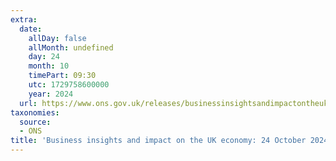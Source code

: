 ```yaml
---
extra:
  date:
    allDay: false
    allMonth: undefined
    day: 24
    month: 10
    timePart: 09:30
    utc: 1729758600000
    year: 2024
  url: https://www.ons.gov.uk/releases/businessinsightsandimpactontheukeconomy24october2024
taxonomies:
  source:
  - ONS
title: 'Business insights and impact on the UK economy: 24 October 2024'
---
```

